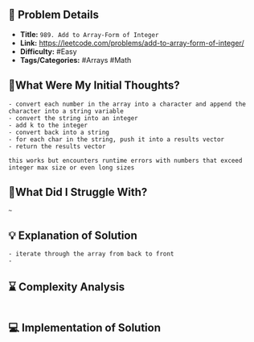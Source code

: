 ## 📝 Problem Details

- **Title:** `989. Add to Array-Form of Integer`
- **Link:** https://leetcode.com/problems/add-to-array-form-of-integer/
- **Difficulty:** #Easy 
- **Tags/Categories:** #Arrays #Math 

## 💭What Were My Initial Thoughts?

```
- convert each number in the array into a character and append the character into a string variable
- convert the string into an integer
- add k to the integer
- convert back into a string
- for each char in the string, push it into a results vector
- return the results vector

this works but encounters runtime errors with numbers that exceed integer max size or even long sizes
```

## 🤔What Did I Struggle With?

```
~
```

## 💡 Explanation of Solution

```
- iterate through the array from back to front
- 
```

## ⌛ Complexity Analysis

```

```

## 💻 Implementation of Solution

```cpp

```